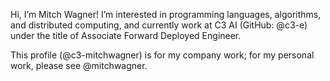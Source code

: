 Hi, I’m Mitch Wagner! I’m interested in programming languages, algorithms, and
distributed computing, and currently work at C3 AI (GitHub: @c3-e) under the
title of Associate Forward Deployed Engineer.

This profile (@c3-mitchwagner) is for my company work; for my personal work, please
see @mitchwagner.
